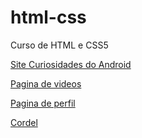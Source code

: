 # html-css
Curso de HTML e CSS5
    <p><a href="https://danielrosadasilva.github.io/html-css/exercicios/projetoandroid/index.html" target="_blank">Site Curiosidades do Android</a></p>
    <p><a href="https://danielrosadasilva.github.io/html-css/exercicios/paginadevideos/index.html" target="_blank">Pagina de videos</a></p>
    <p><a href="https://danielrosadasilva.github.io/html-css/exercicios/paginaperfil/index.html" target="_blank">Pagina de perfil</a></p>
    <p><a href="https://danielrosadasilva.github.io/html-css/exercicios/cordel/index.html" target="_blank">Cordel</a>
    